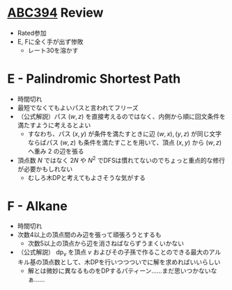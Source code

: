 # [ABC394](https://atcoder.jp/contests/abc394) Review
- Rated参加
- E, Fに全く手が出ず惨敗
  - レート30を溶かす

# E - Palindromic Shortest Path
- 時間切れ
- 最短でなくてもよいパスと言われてフリーズ
- （公式解説）パス $(w,z)$ を直接考えるのではなく、内側から順に回文条件を満たすように考えるとよい
  - すなわち、パス $(x,y)$ が条件を満たすときに辺 $(w,x), (y,z)$ が同じ文字ならばパス $(w,z)$ も条件を満たすことを用いて、頂点 $(x,y)$ から $(w,z)$ へ重み $2$ の辺を張る
- 頂点数 $N$ ではなく $2N$ や $N^2$ でDFSは慣れてないのでちょっと重点的な修行が必要かもしれない
  - むしろ木DPと考えてもよさそうな気がする

# F - Alkane
- 時間切れ
- 次数4以上の頂点間のみ辺を張って頑張ろうとするも
  - 次数5以上の頂点から辺を消さねばならずうまくいかない
- （公式解説） $\mathrm{dp}_v$ を頂点 $v$ およびその子孫で作ることのできる最大のアルキル基の頂点数として、木DPを行いつつついでに解を求めればいいらしい
  - 解とは微妙に異なるものをDPするパティーン……まだ思いつかないなぁ……
